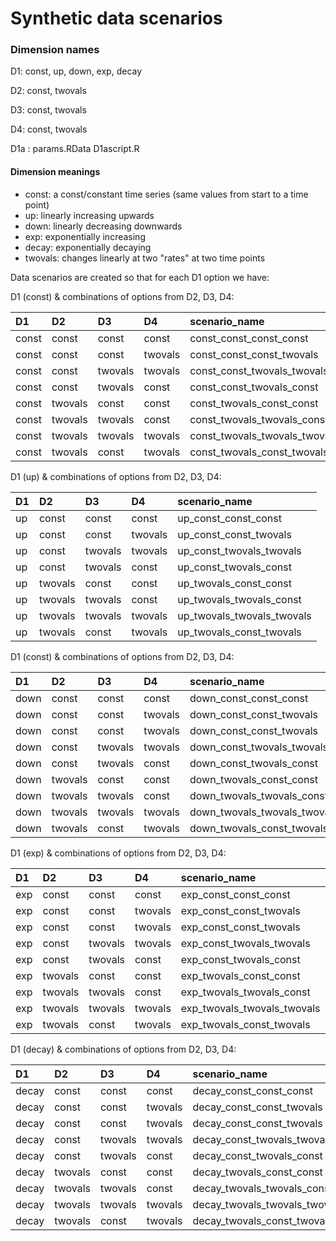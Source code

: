 # Synthetic data scenarios

### Dimension names 

D1: const, up, down, exp, decay 

D2: const, twovals

D3: const, twovals

D4: const, twovals

D1a : params.RData D1ascript.R


#### Dimension meanings
- const: a const/constant time series (same values from start to a time point)
- up: linearly increasing upwards
- down: linearly decreasing downwards
- exp: exponentially increasing
- decay: exponentially decaying
- twovals: changes linearly at two "rates" at two time points


Data scenarios are created so that for each D1 option we have:

D1 (const) & combinations of options from D2, D3, D4:

| D1 | D2 | D3 | D4 | scenario_name |
:---|:--|:--|:--|:------------|
| const | const | const | const | const_const_const_const |
| const | const | const | twovals | const_const_const_twovals |
| const | const | twovals | twovals | const_const_twovals_twovals |
| const | const | twovals | const | const_const_twovals_const |
| const | twovals | const | const | const_twovals_const_const |
| const | twovals | twovals | const | const_twovals_twovals_const |
| const | twovals | twovals | twovals | const_twovals_twovals_twovals |
| const | twovals | const | twovals | const_twovals_const_twovals | 

D1 (up) & combinations of options from D2, D3, D4:

| D1 | D2 | D3 | D4 | scenario_name |
:---|:--|:--|:--|:------------|
| up | const | const | const | up_const_const_const |
| up | const | const | twovals | up_const_const_twovals |
| up | const | twovals | twovals | up_const_twovals_twovals |
| up | const | twovals | const | up_const_twovals_const |
| up | twovals | const | const | up_twovals_const_const |
| up | twovals | twovals | const | up_twovals_twovals_const |
| up | twovals | twovals | twovals | up_twovals_twovals_twovals |
| up | twovals | const | twovals | up_twovals_const_twovals | 

D1 (const) & combinations of options from D2, D3, D4:

| D1 | D2 | D3 | D4 | scenario_name |
:---|:--|:--|:--|:------------|
| down | const | const | const | down_const_const_const |
| down | const | const | twovals | down_const_const_twovals |
| down | const | const | twovals | down_const_const_twovals |
| down | const | twovals | twovals | down_const_twovals_twovals |
| down | const | twovals | const | down_const_twovals_const |
| down | twovals | const | const | down_twovals_const_const |
| down | twovals | twovals | const | down_twovals_twovals_const |
| down | twovals | twovals | twovals | down_twovals_twovals_twovals |
| down | twovals | const | twovals | down_twovals_const_twovals | 

D1 (exp) & combinations of options from D2, D3, D4:

| D1 | D2 | D3 | D4 | scenario_name |
:---|:--|:--|:--|:------------|
| exp | const | const | const | exp_const_const_const |
| exp | const | const | twovals | exp_const_const_twovals |
| exp | const | const | twovals | exp_const_const_twovals |
| exp | const | twovals | twovals | exp_const_twovals_twovals |
| exp | const | twovals | const | exp_const_twovals_const |
| exp | twovals | const | const | exp_twovals_const_const |
| exp | twovals | twovals | const | exp_twovals_twovals_const |
| exp | twovals | twovals | twovals | exp_twovals_twovals_twovals |
| exp | twovals | const | twovals | exp_twovals_const_twovals | 

D1 (decay) & combinations of options from D2, D3, D4:

| D1 | D2 | D3 | D4 | scenario_name |
:---|:--|:--|:--|:------------|
| decay | const | const | const | decay_const_const_const |
| decay | const | const | twovals | decay_const_const_twovals |
| decay | const | const | twovals | decay_const_const_twovals |
| decay | const | twovals | twovals | decay_const_twovals_twovals |
| decay | const | twovals | const | decay_const_twovals_const |
| decay | twovals | const | const | decay_twovals_const_const |
| decay | twovals | twovals | const | decay_twovals_twovals_const |
| decay | twovals | twovals | twovals | decay_twovals_twovals_twovals |
| decay | twovals | const | twovals | decay_twovals_const_twovals | 
